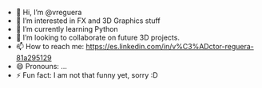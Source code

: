 - 👋 Hi, I’m @vreguera
- 👀 I’m interested in FX and 3D Graphics stuff
- 🌱 I’m currently learning Python
- 💞️ I’m looking to collaborate on future 3D projects.
- 📫 How to reach me: https://es.linkedin.com/in/v%C3%ADctor-reguera-81a295129
- 😄 Pronouns: ...
- ⚡ Fun fact: I am not that funny yet, sorry :D

<!---
vreguera/vreguera is a ✨ special ✨ repository because its `README.md` (this file) appears on your GitHub profile.
You can click the Preview link to take a look at your changes.
--->
